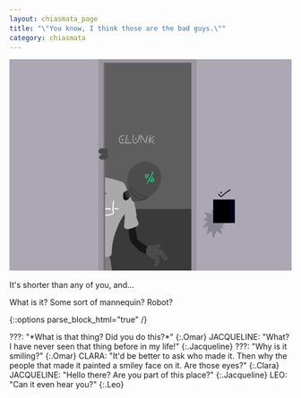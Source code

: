 ```yaml
---
layout: chiasmata_page
title: "\"You know, I think those are the bad guys.\""
category: chiasmata
---
```


![87](/chiasmata/images/narrative/086.png)

It's shorter than any of you, and...

What is it? Some sort of mannequin? Robot?

{::options parse_block_html="true" /}
<div class="dialogue">
???: "*What is that thing? Did you do this?*" 
{:.Omar}
JACQUELINE: "What? I have never seen that thing before in my life!" 
{:.Jacqueline}
???: "Why is it smiling?" 
{:.Omar}
CLARA: "It'd be better to ask who made it. Then why the people that made it painted a smiley face on it. Are those eyes?" 
{:.Clara}
JACQUELINE: "Hello there? Are you part of this place?" 
{:.Jacqueline}
LEO: "Can it even hear you?" 
{:.Leo}
</div>